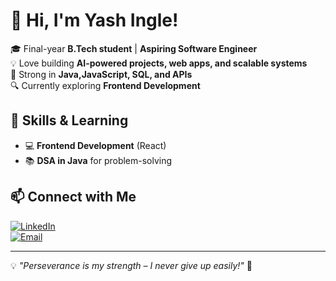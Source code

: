 # 👋 Hi, I'm Yash Ingle!
  
🎓 Final-year **B.Tech student** | **Aspiring Software Engineer**  
💡 Love building **AI-powered projects, web apps, and scalable systems**  
📌 Strong in **Java,JavaScript, SQL, and APIs**  
🔍 Currently exploring **Frontend Development**  

## 🚀 Skills & Learning  
- 💻 **Frontend Development** (React)  
- 📚 **DSA in Java** for problem-solving  

## 📫 Connect with Me  
[![LinkedIn](https://img.shields.io/badge/LinkedIn-Yash%20Ingle-blue?logo=linkedin)](https://www.linkedin.com/in/yash-ingle/)  
[![Email](https://img.shields.io/badge/Email-yashingle1307@gmail.com-red?logo=gmail)](mailto:yashingle1307@gmail.com)  

---

💡 _"Perseverance is my strength – I never give up easily!"_ 🚀
